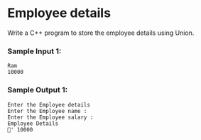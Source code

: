 # Employee details

Write a C++ program to store the employee details using Union.

### Sample Input 1:

```
Ram
10000
```

### Sample Output 1:

```
Enter the Employee details
Enter the Employee name :
Enter the Employee salary :
Employee Details
' 10000
```
